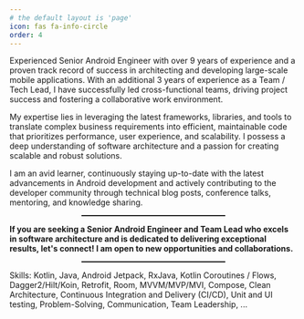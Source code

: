 ```yaml
---
# the default layout is 'page'
icon: fas fa-info-circle
order: 4
---
```


Experienced Senior Android Engineer with over 9 years of experience and a proven track record of success in architecting and developing large-scale mobile applications. With an additional 3 years of experience as a Team / Tech Lead, I have successfully led cross-functional teams, driving project success and fostering a collaborative work environment.

My expertise lies in leveraging the latest frameworks, libraries, and tools to translate complex business requirements into efficient, maintainable code that prioritizes performance, user experience, and scalability. I possess a deep understanding of software architecture and a passion for creating scalable and robust solutions.

I am an avid learner, continuously staying up-to-date with the latest advancements in Android development and actively contributing to the developer community through technical blog posts, conference talks, mentoring, and knowledge sharing. 

<hr style="width:50%; margin-left:25% !important; margin-right:25% !important; height:2px;">

**If you are seeking a Senior Android Engineer and Team Lead who excels in software architecture and is dedicated to delivering exceptional results, let's connect! I am open to new opportunities and collaborations.**

<hr style="width:50%; margin-left:25% !important; margin-right:25% !important; height:2px;">

Skills: Kotlin, Java, Android Jetpack, RxJava, Kotlin Coroutines / Flows, Dagger2/Hilt/Koin, Retrofit, Room, MVVM/MVP/MVI, Compose, Clean Architecture, Continuous Integration and Delivery (CI/CD), Unit and UI testing, Problem-Solving, Communication, Team Leadership, ...
